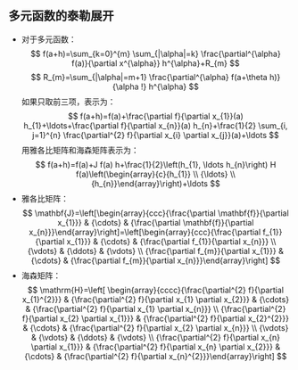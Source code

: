 ## 多元函数的泰勒展开
* 对于多元函数：
    $$
    f(a+h)=\sum_{k=0}^{m} \sum_{|\alpha|=k} \frac{\partial^{\alpha} f(a)}{\partial x^{\alpha}} h^{\alpha}+R_{m}
    $$
    $$
    R_{m}=\sum_{|\alpha|=m+1} \frac{\partial^{\alpha} f(a+\theta h)}{\alpha !} h^{\alpha}
    $$
    如果只取前三项，表示为：
    $$
    f(a+h)=f(a)+\frac{\partial f}{\partial x_{1}}(a) h_{1}+\ldots+\frac{\partial f}{\partial x_{n}}(a) h_{n}+\frac{1}{2} \sum_{i, j=1}^{n} \frac{\partial^{2} f}{\partial x_{i} \partial x_{j}}(a)+\ldots
    $$
    用雅各比矩阵和海森矩阵表示为：
    $$
    f(a+h)=f(a)+J f(a) h+\frac{1}{2}\left(h_{1}, \ldots h_{n}\right) H f(a)\left(\begin{array}{c}{h_{1}} \\ {\ldots} \\ {h_{n}}\end{array}\right)+\ldots
    $$ 
* 雅各比矩阵：
    $$
    \mathbf{J}=\left[\begin{array}{ccc}{\frac{\partial \mathbf{f}}{\partial x_{1}}} & {\cdots} & {\frac{\partial \mathbf{f}}{\partial x_{n}}}\end{array}\right]=\left[\begin{array}{ccc}{\frac{\partial f_{1}}{\partial x_{1}}} & {\cdots} & {\frac{\partial f_{1}}{\partial x_{n}}} \\ {\vdots} & {\ddots} & {\vdots} \\ {\frac{\partial f_{m}}{\partial x_{1}}} & {\cdots} & {\frac{\partial f_{m}}{\partial x_{n}}}\end{array}\right]
    $$
* 海森矩阵：
    $$
    \mathrm{H}=\left[ \begin{array}{cccc}{\frac{\partial^{2} f}{\partial x_{1}^{2}}} & {\frac{\partial^{2} f}{\partial x_{1} \partial x_{2}}} & {\cdots} & {\frac{\partial^{2} f}{\partial x_{1} \partial x_{n}}} \\ {\frac{\partial^{2} f}{\partial x_{2} \partial x_{1}}} & {\frac{\partial^{2} f}{\partial x_{2}^{2}}} & {\cdots} & {\frac{\partial^{2} f}{\partial x_{2} \partial x_{n}}} \\ {\vdots} & {\vdots} & {\ddots} & {\vdots} \\ {\frac{\partial^{2} f}{\partial x_{n} \partial x_{1}}} & {\frac{\partial^{2} f}{\partial x_{n} \partial x_{2}}} & {\cdots} & {\frac{\partial^{2} f}{\partial x_{n}^{2}}}\end{array}\right]
    $$